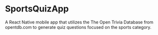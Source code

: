# SportsQuizApp

A React Native mobile app that utilizes the The Open Trivia Database from opentdb.com to generate quiz questions focused on the sports category.

